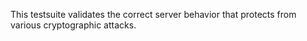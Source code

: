 This testsuite validates the correct server behavior that protects from various cryptographic attacks.